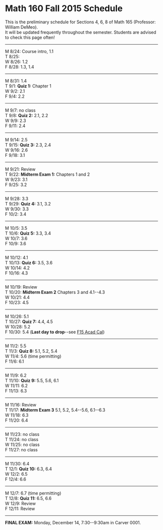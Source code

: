 
# Math 160 Fall 2015 Schedule

This is the preliminary schedule for Sections 4, 6, 8 of Math 165 
(Professor: William DeMeo).  
It will be updated frequently throughout the semester. 
Students are advised to check this page often!

---------------------------------------------------------
M 8/24: Course intro, 1.1  
T 8/25:   
W 8/26: 1.2  
F 8/28: 1.3, 1.4  
<!-- ;  **MLP Review 1: 1.1, 1.2**    -->

---------------------------------------------------------  
M 8/31: 1.4  
T 9/1: **Quiz 1:** Chapter 1  
W 9/2: 2.1  
F 9/4: 2.2  

---------------------------------------------------------  
M 9/7: no class  
T 9/8: **Quiz 2:** 2.1, 2.2  
W 9/9: 2.3  
F 9/11: 2.4  

---------------------------------------------------------  
M 9/14: 2.5  
T 9/15: **Quiz 3:** 2.3, 2.4  
W 9/16: 2.6  
F 9/18: 3.1  

---------------------------------------------------------  
M 9/21: Review  
T 9/22: **Midterm Exam 1:** Chapters 1 and 2  
W 9/23: 3.1  
F 9/25: 3.2  

---------------------------------------------------------  
M 9/28: 3.3  
T 9/29: **Quiz 4:** 3.1, 3.2  
W 9/30: 3.3  
F 10/2: 3.4  

---------------------------------------------------------  
M 10/5: 3.5  
T 10/6: **Quiz 5:** 3.3, 3.4  
W 10/7: 3.6  
F 10/9: 3.6  

---------------------------------------------------------  
M 10/12: 4.1  
T 10/13: **Quiz 6:** 3.5, 3.6  
W 10/14: 4.2  
F 10/16: 4.3  

---------------------------------------------------------  
M 10/19: Review  
T 10/20: **Midterm Exam 2** Chapters 3 and 4.1--4.3  
W 10/21: 4.4  
F 10/23: 4.5  

---------------------------------------------------------  
M 10/26: 5.1  
T 10/27: **Quiz 7:** 4.4, 4.5  
W 10/28: 5.2  
F 10/30: 5.4  (**Last day to drop**--see [F15 Acad Cal](http://registrar.iastate.edu/calendar/cal-fall5))

---------------------------------------------------------  
M 11/2: 5.5  
T 11/3: **Quiz 8:** 5.1, 5.2, 5.4  
W 11/4: 5.6 (time permitting)  
F 11/6: 6.1  

---------------------------------------------------------  
M 11/9: 6.2  
T 11/10: **Quiz 9:** 5.5, 5.6, 6.1  
W 11/11: 6.2  
F 11/13: 6.3  

---------------------------------------------------------  
M 11/16: Review  
T 11/17: **Midterm Exam 3** 5.1, 5.2, 5.4--5.6, 6.1--6.3  
W 11/18: 6.3  
F 11/20: 6.4  

---------------------------------------------------------  
M 11/23: no class   
T 11/24: no class   
W 11/25: no class   
F 11/27: no class   

---------------------------------------------------------  
M 11/30: 6.4  
T 12/1: **Quiz 10:** 6.3, 6.4  
W 12/2: 6.5  
F 12/4: 6.6  

---------------------------------------------------------  
M 12/7: 6.7  (time permitting)   
T 12/8: **Quiz 11:** 6.5, 6.6  
W 12/9: Review  
F 12/11: Review  

---------------------------------------------------------  
**FINAL EXAM:** Monday, December 14, 7:30--9:30am in Carver 0001.

